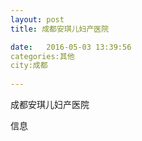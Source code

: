 ```yaml
--- 
layout: post 
title: 成都安琪儿妇产医院

date:   2016-05-03 13:39:56 
categories:其他  
city:成都
  
--- 
```

   
成都安琪儿妇产医院

信息

